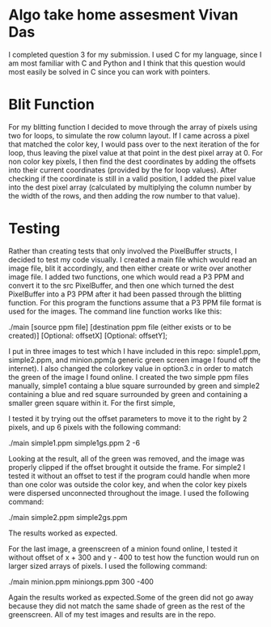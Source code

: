 # Algo take home assesment Vivan Das
I completed question 3 for my submission. I used C for my language, since I am most familiar with C and Python
and I think that this question would most easily be solved in C since you can work with pointers.

# Blit Function
For my blitting function I decided to move through the array of pixels using two for loops, to simulate
the row column layout. If I came across a pixel that matched the color key, I would pass over to the next iteration of the for loop,
thus leaving the pixel value at that point in the dest pixel array at 0. For non color key pixels, I then find the dest coordinates by
adding the offsets into their current coordinates (provided by the for loop values). After checking if the coordinate is still in a valid
position, I added the pixel value into the dest pixel array (calculated by multiplying the column number by the width of the rows, and then 
adding the row number to that value). 

# Testing
Rather than creating tests that only involved the PixelBuffer structs, I decided to test my code visually. I created a main file
which would read an image file, blit it accordingly, and then either create or write over another image file. I added two functions, 
one which would read a P3 PPM and convert it to the src PixelBuffer, and then one which turned the dest PixelBuffer into a P3 PPM
after it had been passed through the blitting function.
For this program the functions assume that a P3 PPM file format is used for the images. The command line function works like this:

./main [source ppm file] [destination ppm file (either exists or to be created)] [Optional: offsetX] [Optional: offsetY];

I put in three images to test which I have included in this repo: simple1.ppm, simple2.ppm, and minion.ppm(a generic green
screen image I found off the internet). I also changed the colorkey value in option3.c in order to match the green of the image
I found online. I created the two simple ppm files manually, simple1 containg a blue square surrounded by green and simple2 
containing a blue and red square surrounded by green and containing a smaller green square within it. For the first simple,

I tested it by trying out the offset parameters to move it to the right by 2 pixels, and up 6 pixels with the following command:

./main simple1.ppm simple1gs.ppm 2 -6

Looking at the result, all of the green was removed, and the image was properly clipped if the offset brought it outside the frame.
For simple2 I tested it without an offset to test if the program could handle when more than one color was outside the color key,
and when the color key pixels were dispersed unconnected throughout the image. I used the following command:

./main simple2.ppm simple2gs.ppm

The results worked as expected. 

For the last image, a greenscreen of a minion found online, I tested it without offset of x + 300 and y - 400  to test how the function would 
run on larger sized arrays of pixels. I used the following command:

./main minion.ppm miniongs.ppm 300 -400

Again the results worked as expected.Some of the green did not go away because they did not match the same shade of green as the rest of the
greenscreen.
All of my test images and results are in the repo.
